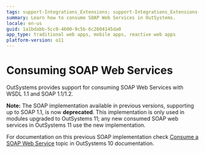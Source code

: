 ```yaml
---
tags: support-Integrations_Extensions; support-Integrations_Extensions-overview
summary: Learn how to consume SOAP Web Services in OutSystems.
locale: en-us
guid: 1a1bdabb-5cc0-4600-9c5b-6c2604145da0
app_type: traditional web apps, mobile apps, reactive web apps
platform-version: o11
---
```


# Consuming SOAP Web Services

OutSystems provides support for consuming SOAP Web Services with WSDL 1.1 and SOAP 1.1/1.2.

<div class="info" markdown="1">

**Note:** The SOAP implementation available in previous versions, supporting up to SOAP 1.1, is now **deprecated**. This implementation is only used in modules upgraded to OutSystems 11; any new consumed SOAP web services in OutSystems 11 use the new implementation.

For documentation on this previous SOAP implementation check [Consume a SOAP Web Service](<https://success.outsystems.com/Documentation/10/Extensibility_and_Integration/SOAP/Consume_a_SOAP_Web_Service>) topic in OutSystems 10 documentation.

</div>
